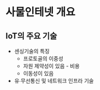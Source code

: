 # 사물인테넷 개요
## IoT의 주요 기술
* 센싱기술의 특징
  - 프로토골의 이중성
  - 자원 제약성이 있음 - 비용
  - 이동성이 있음
* 유∙무선통신 및 네트워크 인프라 기술
